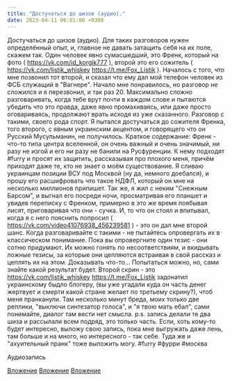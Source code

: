 ```yaml
---
title: "Достучаться до шизов (аудио)."
date: 2023-04-11 06:01:00 +0300
---
```


Достучаться до шизов (аудио).
Для таких разговоров нужен определённый опыт, и, главное не давать затащить себя на их поле, скажем так.
Один человек явно сумасшедший, это Френк, который на фото ( https://vk.com/id_korgik777 ), второй это его сожитель ( https://vk.com/listik_whiskey https://t.me/Fox_Listik ).
Началось с того, что мне позвонил тот второй, и сказал что ему дал мой телефон человек из ФСБ служащий в "Вагнере". Начало мне понравилось, но разговор не сложился и я перезвонил, и так раз 20. Максимально сложно разговаривать, когда тебе врут почти в каждом слове и пытаются убедить что это правда, даже явно промахиваясь, или даже просто оговариваясь, продолжают врать исходя из уже сказанного. Разговор с такими, своего рода спорт. Я пытался достучаться до сожителя Френка, того второго, с явным украинским акцентом, и говорящего что он Русский Мусульманин, не получилось.
Краткое содержание: Френк - что-то типа центра вселенной, он очень важный и очень значимый, ни разу не изгой и его ни разу не банили на Русфуренции. К нему подходят #furry и просят их защитить, рассказывая про плохого меня, причём приходят даже те, кто не знает о моём существование. Я сливаю украинцам позиции ВСУ под Москвой (ну да, немного доебался), и прошу его расшифровать что такое НДФЛ, который он мне на несколько миллионов припишет. Так же, я жил с неким "Снежным Барсом", и выгнал его посреди ночи, просматривая его планшет и увидев переписку с Френком, примерно в это же время поябывая лисят, приговаривая что они - сучка. И, то что он стоял и впитывал, когда я с него пояснить попросил ( https://vk.com/video41076938_456239581 ) - это он дал мне второй шанс.
Когда разговаривайте с такими - не пытайтесь опровергать их в классическом понимание. Пока вы опровергните один тезис - они сотню придумают. Их можно гонять по несоответствиям, и вкидывать ложные тезисы, за которые они цепляются встраивая в свой рассказ и цеплять их на этом. Доказывать что-то... Попытаться можно, но, сами знайте какой результат будет.
Второй скрин - это https://vk.com/listik_whiskey https://t.me/Fox_Listik задонатил украинскому быдло блогеру, (вы уже угадали куда он часть денег жертвует и смерти какой стране желает по третьему скрину?), чтоб меня пранканули. Там несколько минут бреда, моих только две реплики, "выключи синтезатор голоса", и "я твою мать ебал", сами понимайте, диалог там вести нет смысла.
p.s. запись делали те два шиза и рассылали всем подряд, это только часть. Если, хоть кому-то будет интересно, выложу свою запись, пока мне выгружать даже лень, там больше и на много, но интересного - так себе. Туда же и "ахуительный пранк" тоже выложить могу.
#furry #фурри #москва


Аудиозапись

[Вложение](/assets/vk_photos/2/bXtNoIjDV0Q.jpg)
[Вложение](/assets/vk_photos/2/fndHMr-A6gY.jpg)
[Вложение](/assets/vk_photos/3/_F6zDNYzI44.jpg)
